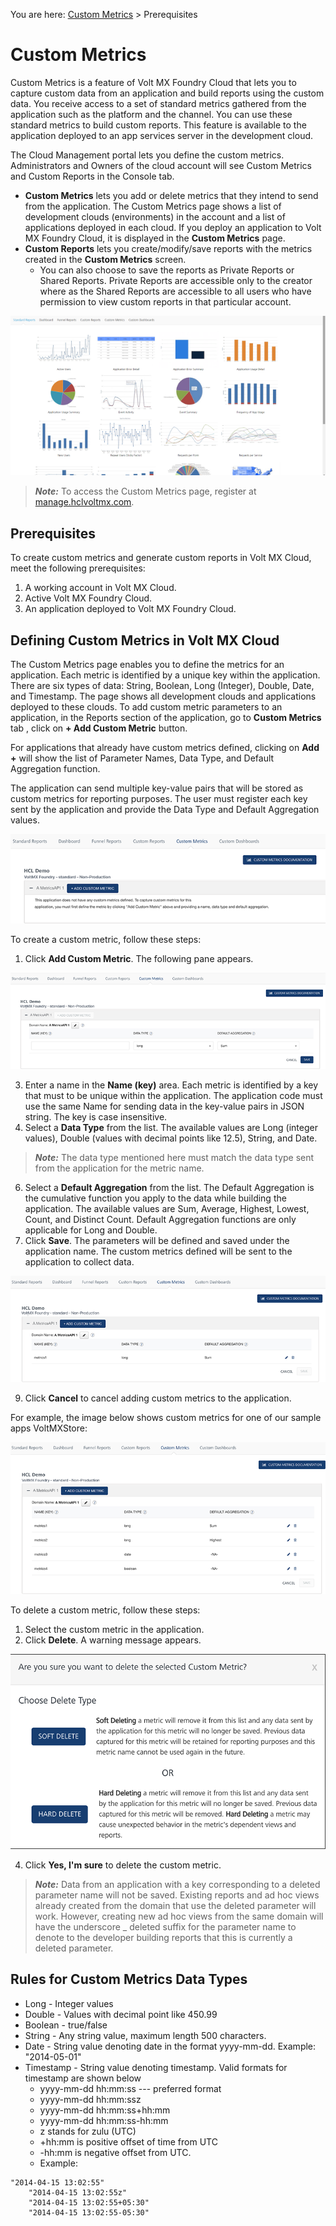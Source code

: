                             


You are here: [Custom Metrics](#custom-metrics) > Prerequisites

Custom Metrics
==============

Custom Metrics is a feature of Volt MX Foundry Cloud that lets you to capture custom data from an application and build reports using the custom data. You receive access to a set of standard metrics gathered from the application such as the platform and the channel. You can use these standard metrics to build custom reports. This feature is available to the application deployed to an app services server in the development cloud.

The Cloud Management portal lets you define the custom metrics. Administrators and Owners of the cloud account will see Custom Metrics and Custom Reports in the Console tab.

*   **Custom Metrics** lets you add or delete metrics that they intend to send from the application. The Custom Metrics page shows a list of development clouds (environments) in the account and a list of applications deployed in each cloud. If you deploy an application to Volt MX Foundry Cloud, it is displayed in the **Custom Metrics** page.
*   **Custom Reports** lets you create/modify/save reports with the metrics created in the **Custom Metrics** screen.
    *   You can also choose to save the reports as Private Reports or Shared Reports. Private Reports are accessible only to the creator where as the Shared Reports are accessible to all users who have permission to view custom reports in that particular account.

![](Resources/Images/CustomMetrics1_661x335.png)

> **_Note:_** To access the Custom Metrics page, register at [manage.hclvoltmx.com](https://manage.hclvoltmx.com/).

Prerequisites
-------------

To create custom metrics and generate custom reports in Volt MX Cloud, meet the following prerequisites: 

1.  A working account in Volt MX Cloud.
2.  Active Volt MX Foundry Cloud.
3.  An application deployed to Volt MX Foundry Cloud.

Defining Custom Metrics in Volt MX Cloud
----------------------------------------

The Custom Metrics page enables you to define the metrics for an application. Each metric is identified by a unique key within the application. There are six types of data: String, Boolean, Long (Integer), Double, Date, and Timestamp. The page shows all development clouds and applications deployed to these clouds. To add custom metric parameters to an application, in the Reports section of the application, go to **Custom Metrics** tab , click on **\+ Add Custom Metric** button.

For applications that already have custom metrics defined, clicking on **Add +** will show the list of Parameter Names, Data Type, and Default Aggregation function.

The application can send multiple key-value pairs that will be stored as custom metrics for reporting purposes. The user must register each key sent by the application and provide the Data Type and Default Aggregation values.

![](Resources/Images/CustomMetrics2_666x176.png)

To create a custom metric, follow these steps: 

1.  Click **Add Custom Metric**. The following pane appears.

![](Resources/Images/AddCMPane_574x223.png)

3.  Enter a name in the **Name (key)** area. Each metric is identified by a key that must to be unique within the application. The application code must use the same Name for sending data in the key-value pairs in JSON string. The key is case insensitive.
4.  Select a **Data Type** from the list. The available values are Long (integer values), Double (values with decimal points like 12.5), String, and Date.

> **_Note:_** The data type mentioned here must match the data type sent from the application for the metric name.

6.  Select a **Default Aggregation** from the list. The Default Aggregation is the cumulative function you apply to the data while building the application. The available values are Sum, Average, Highest, Lowest, Count, and Distinct Count. Default Aggregation functions are only applicable for Long and Double.
7.  Click **Save**. The parameters will be defined and saved under the application name. The custom metrics defined will be sent to the application to collect data.

![](Resources/Images/AddedCM_582x217.png)

9.  Click **Cancel** to cancel adding custom metrics to the application.

For example, the image below shows custom metrics for one of our sample apps VoltMXStore:

![](Resources/Images/doc-custmetlist_577x267.png)

To delete a custom metric, follow these steps: 

1.  Select the custom metric in the application.
2.  Click **Delete**. A warning message appears.

![](Resources/Images/DeleteMetricMessage_445x230.png)

4.  Click **Yes, I'm sure** to delete the custom metric.

> **_Note:_** Data from an application with a key corresponding to a deleted parameter name will not be saved. Existing reports and ad hoc views already created from the domain that use the deleted parameter will work. However, creating new ad hoc views from the same domain will have the underscore \_ deleted suffix for the parameter name to denote to the developer building reports that this is currently a deleted parameter.

Rules for Custom Metrics Data Types
-----------------------------------

*   Long - Integer values
*   Double - Values with decimal point like 450.99
*   Boolean - true/false
*   String - Any string value, maximum length 500 characters.
*   Date - String value denoting date in the format yyyy-mm-dd. Example: "2014-05-01"
*   Timestamp - String value denoting timestamp. Valid formats for timestamp are shown below
    *   yyyy-mm-dd hh:mm:ss --- preferred format
    *   yyyy-mm-dd hh:mm:ssz
    *   yyyy-mm-dd hh:mm:ss+hh:mm
    *   yyyy-mm-dd hh:mm:ss-hh:mm
    *   z stands for zulu (UTC)
    *   +hh:mm is positive offset of time from UTC
    *   \-hh:mm is negative offset from UTC.
    *   Example: 
```
"2014-04-15 13:02:55"   
    "2014-04-15 13:02:55z"   
    "2014-04-15 13:02:55+05:30"   
    "2014-04-15 13:02:55-05:30"
```
